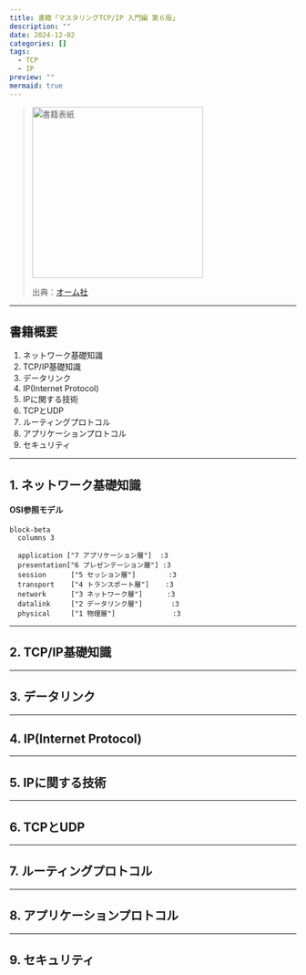 ```yaml
---
title: 書籍「マスタリングTCP/IP 入門編 第６版」
description: ""
date: 2024-12-02
categories: []
tags:
  - TCP
  - IP
preview: ""
mermaid: true
---
```


> <img src="https://www.ohmsha.co.jp/Portals/0/book/large/978-4-274-22447-8.jpg" alt="書籍表紙" width="300">
>
> 出典：[オーム社](https://www.ohmsha.co.jp/book/9784274224478/)


--- 
## 書籍概要

1. ネットワーク基礎知識
2. TCP/IP基礎知識
3. データリンク
4. IP(Internet Protocol)
5. IPに関する技術
6. TCPとUDP
7. ルーティングプロトコル
8. アプリケーションプロトコル
9. セキュリティ


---
## 1. ネットワーク基礎知識


#### OSI参照モデル

```mermaid
block-beta
  columns 3

  application ["7 アプリケーション層"]  :3
  presentation["6 プレゼンテーション層"] :3
  session      ["5 セッション層"]        :3
  transport    ["4 トランスポート層"]    :3
  network      ["3 ネットワーク層"]      :3
  datalink     ["2 データリンク層"]       :3
  physical     ["1 物理層"]              :3
```



---
## 2. TCP/IP基礎知識


---
## 3. データリンク


---
## 4. IP(Internet Protocol)


---
## 5. IPに関する技術


---
## 6. TCPとUDP


---
## 7. ルーティングプロトコル


---
## 8. アプリケーションプロトコル


---
## 9. セキュリティ
 


